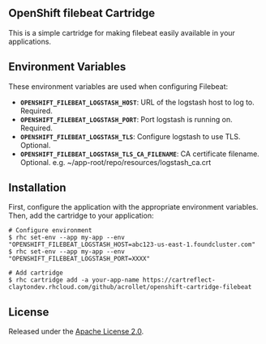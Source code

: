 ## OpenShift filebeat Cartridge

This is a simple cartridge for making filebeat easily available in your applications.


## Environment Variables

These environment variables are used when configuring Filebeat:

 * **`OPENSHIFT_FILEBEAT_LOGSTASH_HOST`**: URL of the logstash host to log to. Required.
 * **`OPENSHIFT_FILEBEAT_LOGSTASH_PORT`**: Port logstash is running on. Required.
 * **`OPENSHIFT_FILEBEAT_LOGSTASH_TLS`**: Configure logstash to use TLS. Optional.
 * **`OPENSHIFT_FILEBEAT_LOGSTASH_TLS_CA_FILENAME`**: CA certificate filename. Optional. e.g. ~/app-root/repo/resources/logstash_ca.crt

## Installation

First, configure the application with the appropriate environment variables. Then, add the cartridge to your application:

    # Configure environment
    $ rhc set-env --app my-app --env "OPENSHIFT_FILEBEAT_LOGSTASH_HOST=abc123-us-east-1.foundcluster.com"
    $ rhc set-env --app my-app --env "OPENSHIFT_FILEBEAT_LOGSTASH_PORT=XXXX"

    # Add cartridge
    $ rhc cartridge add -a your-app-name https://cartreflect-claytondev.rhcloud.com/github/acrollet/openshift-cartridge-filebeat

## License

Released under the [Apache License 2.0](http://www.apache.org/licenses/LICENSE-2.0.html).
